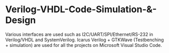 # Verilog-VHDL-Code-Simulation-&-Design
 Various interfaces are used such as I2C/UART/SPI/Ethernet/RS-232 in Verilog/VHDL and SystemVerilog.
 Icarus Verilog + GTKWave (Testbenching + simulation)  are used for all the projects on Microsoft Visual Studio Code.
